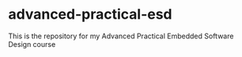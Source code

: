 # advanced-practical-esd
This is the repository for my Advanced Practical Embedded Software Design course
